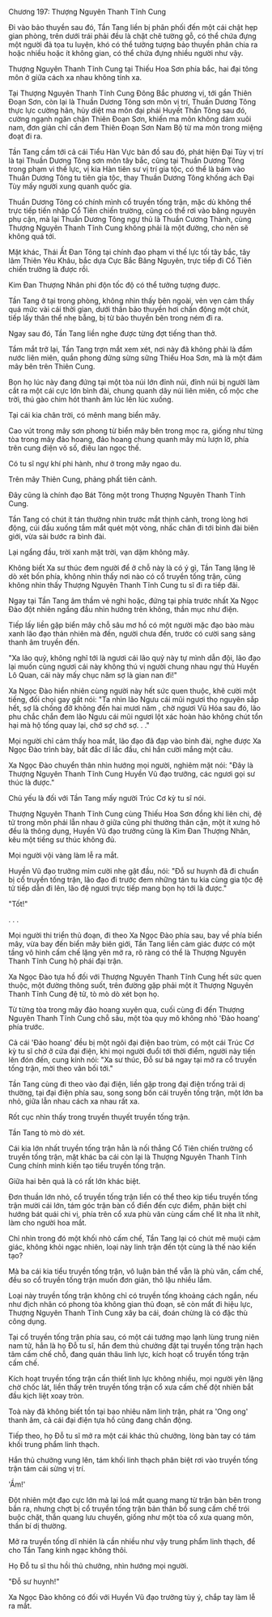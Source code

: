 




Chương 197: Thượng Nguyên Thanh Tĩnh Cung


Đi vào bảo thuyền sau đó, Tần Tang liền bị phân phối đến một cái chật hẹp gian phòng, trên dưới trái phải đều là chặt chẽ tường gỗ, có thể chứa đựng một người đả tọa tu luyện, khó có thể tưởng tượng bảo thuyền phân chia ra hoặc nhiều hoặc ít không gian, có thể chứa đựng nhiều người như vậy.

Thượng Nguyên Thanh Tĩnh Cung tại Thiếu Hoa Sơn phía bắc, hai đại tông môn ở giữa cách xa nhau không tính xa.

Tại Thượng Nguyên Thanh Tĩnh Cung Đông Bắc phương vị, tới gần Thiên Đoạn Sơn, còn lại là Thuần Dương Tông sơn môn vị trí, Thuần Dương Tông thực lực cường hãn, hủy diệt ma môn đại phái Huyết Thần Tông sau đó, cường ngạnh ngăn chặn Thiên Đoạn Sơn, khiến ma môn không dám xuôi nam, đơn giản chỉ cần đem Thiên Đoạn Sơn Nam Bộ từ ma môn trong miệng đoạt đi ra.

Tần Tang cầm tới cả cái Tiểu Hàn Vực bản đồ sau đó, phát hiện Đại Tùy vị trí là tại Thuần Dương Tông sơn môn tây bắc, cũng tại Thuần Dương Tông trong phạm vi thế lực, vị kia Hàn tiên sư vị trí gia tộc, có thể là bám vào Thuần Dương Tông tu tiên gia tộc, thay Thuần Dương Tông khống ách Đại Tùy mấy người xung quanh quốc gia.

Thuần Dương Tông có chính mình cổ truyền tống trận, mặc dù không thể trực tiếp tiến nhập Cổ Tiên chiến trường, cũng có thể rơi vào băng nguyên phụ cận, mà lại Thuần Dương Tông ngự thủ là Thuần Cương Thành, cùng Thượng Nguyên Thanh Tĩnh Cung không phải là một đường, cho nên sẽ không quá tới.

Mặt khác, Thái Ất Đan Tông tại chính đạo phạm vi thế lực tối tây bắc, tây lâm Thiên Yêu Khâu, bắc dựa Cực Bắc Băng Nguyên, trực tiếp đi Cổ Tiên chiến trường là được rồi.

Kim Đan Thượng Nhân phi độn tốc độ có thể tưởng tượng được.

Tần Tang ở tại trong phòng, không nhìn thấy bên ngoài, vẻn vẹn cảm thấy quá mức vài cái thời gian, dưới thân bảo thuyền hơi chấn động một chút, tiếp lấy thân thể nhẹ bẫng, bị từ bảo thuyền bên trong ném đi ra.

Ngay sau đó, Tần Tang liền nghe được từng đợt tiếng than thở.

Tầm mắt trở lại, Tần Tang trợn mắt xem xét, nơi này đã không phải là đầm nước liên miên, quần phong đứng sừng sững Thiếu Hoa Sơn, mà là một đám mây bên trên Thiên Cung.

Bọn họ lúc này đang đứng tại một tòa núi lớn đỉnh núi, đỉnh núi bị người làm cắt ra một cái cực lớn bình đài, chung quanh dãy núi liên miên, cổ mộc che trời, thú gào chim hót thanh âm lúc lên lúc xuống.

Tại cái kia chân trời, có mênh mang biển mây.

Cao vút trong mây sơn phong từ biển mây bên trong mọc ra, giống như từng tòa trong mây đảo hoang, đảo hoang chung quanh mây mù lượn lờ, phía trên cung điện vô số, điêu lan ngọc thế.

Có tu sĩ ngự khí phi hành, như ở trong mây ngao du.

Trên mây Thiên Cung, phảng phất tiên cảnh.

Đây cũng là chính đạo Bát Tông một trong Thượng Nguyên Thanh Tĩnh Cung.

Tần Tang có chút ít tán thưởng nhìn trước mắt thịnh cảnh, trong lòng hơi động, cúi đầu xuống tầm mắt quét một vòng, nhấc chân đi tới bình đài biên giới, vừa sải bước ra bình đài.

Lại ngẩng đầu, trời xanh mặt trời, vạn dặm không mây.

Không biết Xa sư thúc đem người để ở chỗ này là có ý gì, Tần Tang lặng lẽ dò xét bốn phía, không nhìn thấy nơi nào có cổ truyền tống trận, cũng không nhìn thấy Thượng Nguyên Thanh Tĩnh Cung tu sĩ đi ra tiếp đãi.

Ngay tại Tần Tang âm thầm vẻ nghi hoặc, đứng tại phía trước nhất Xa Ngọc Đào đột nhiên ngẩng đầu nhìn hướng trên không, thần mục như điện.

Tiếp lấy liền gặp biển mây chỗ sâu mơ hồ có một người mặc đạo bào màu xanh lão đạo thản nhiên mà đến, người chưa đến, trước có cười sang sảng thanh âm truyền đến.

"Xa lão quỷ, không nghĩ tới là ngươi cái lão quỷ này tự mình dẫn đội, lão đạo lại muốn cùng ngươi cái này không thú vị người chung nhau ngự thủ Huyền Lô Quan, cái này mấy chục năm sợ là gian nan đi!"

Xa Ngọc Đào hiển nhiên cùng người này hết sức quen thuộc, khẽ cười một tiếng, đối chọi gay gắt nói: "Ta nhìn lão Ngưu cái mũi ngươi thọ nguyên sắp hết, sợ là chống đỡ không đến hai mươi năm , chờ ngươi Vũ Hóa sau đó, lão phu chắc chắn đem lão Ngưu cái mũi ngươi lột xác hoàn hảo không chút tổn hại mà hộ tống quay lại, chớ sợ chớ sợ. . ."

Mọi người chỉ cảm thấy hoa mắt, lão đạo đã đạp vào bình đài, nghe được Xa Ngọc Đào trình bày, bất đắc dĩ lắc đầu, chỉ hắn cười mắng một câu.

Xa Ngọc Đào chuyển thân nhìn hướng mọi người, nghiêm mặt nói: "Đây là Thượng Nguyên Thanh Tĩnh Cung Huyền Vũ đạo trưởng, các ngươi gọi sư thúc là được."

Chủ yếu là đối với Tần Tang mấy người Trúc Cơ kỳ tu sĩ nói.

Thượng Nguyên Thanh Tĩnh Cung cùng Thiếu Hoa Sơn đồng khí liên chi, đệ tử trong môn phái lẫn nhau ở giữa cũng phi thường thân cận, một ít xưng hô đều là thông dụng, Huyền Vũ đạo trưởng cũng là Kim Đan Thượng Nhân, kêu một tiếng sư thúc không đủ.

Mọi người vội vàng làm lễ ra mắt.

Huyền Vũ đạo trưởng mỉm cười nhẹ gật đầu, nói: "Đỗ sư huynh đã đi chuẩn bị cổ truyền tống trận, lão đạo đi trước đem những tán tu kia cùng gia tộc đệ tử tiếp dẫn đi lên, lão đệ ngươi trực tiếp mang bọn họ tới là được."

"Tốt!"

. . .

Mọi người thi triển thủ đoạn, đi theo Xa Ngọc Đào phía sau, bay về phía biển mây, vừa bay đến biển mây biên giới, Tần Tang liền cảm giác được có một tầng vô hình cấm chế lặng yên mở ra, rõ ràng có thể là Thượng Nguyên Thanh Tĩnh Cung hộ phái đại trận.

Xa Ngọc Đào tựa hồ đối với Thượng Nguyên Thanh Tĩnh Cung hết sức quen thuộc, một đường thông suốt, trên đường gặp phải một ít Thượng Nguyên Thanh Tĩnh Cung đệ tử, tò mò dò xét bọn họ.

Từ từng tòa trong mây đảo hoang xuyên qua, cuối cùng đi đến Thượng Nguyên Thanh Tĩnh Cung chỗ sâu, một tòa quy mô không nhỏ 'Đảo hoang' phía trước.

Cả cái 'Đảo hoang' đều bị một ngôi đại điện bao trùm, có một cái Trúc Cơ kỳ tu sĩ chờ ở cửa đại điện, khi mọi người đuổi tới thời điểm, người này tiến lên đón đến, cung kính nói: "Xa sư thúc, Đỗ sư bá ngay tại mở ra cổ truyền tống trận, mời theo vãn bối tới."

Tần Tang cùng đi theo vào đại điện, liền gặp trong đại điện trống trải dị thường, tại đại điện phía sau, song song bốn cái truyền tống trận, một lớn ba nhỏ, giữa lẫn nhau cách xa nhau rất xa.

Rốt cục nhìn thấy trong truyền thuyết truyền tống trận.

Tần Tang tò mò dò xét.

Cái kia lớn nhất truyền tống trận hẳn là nối thẳng Cổ Tiên chiến trường cổ truyền tống trận, mặt khác ba cái còn lại là Thượng Nguyên Thanh Tĩnh Cung chính mình kiến tạo tiểu truyền tống trận.

Giữa hai bên quả là có rất lớn khác biệt.

Đơn thuần lớn nhỏ, cổ truyền tống trận liền có thể theo kịp tiểu truyền tống trận mười cái lớn, tám góc trận bàn cổ điển đến cực điểm, phân biệt chỉ hướng bát quái chi vị, phía trên cổ xưa phù văn cùng cấm chế lít nha lít nhít, làm cho người hoa mắt.

Chỉ nhìn trong đó một khối nhỏ cấm chế, Tần Tang lại có chút mê muội cảm giác, không khỏi ngạc nhiên, loại này linh trận đến tột cùng là thế nào kiến tạo?

Mà ba cái kia tiểu truyền tống trận, vô luận bản thể vẫn là phù văn, cấm chế, đều so cổ truyền tống trận muốn đơn giản, thô lậu nhiều lắm.

Loại này truyền tống trận không chỉ có truyền tống khoảng cách ngắn, nếu như địch nhân có phong tỏa không gian thủ đoạn, sẽ còn mất đi hiệu lực, Thượng Nguyên Thanh Tĩnh Cung xây ba cái, đoán chừng là có đặc thù công dụng.

Tại cổ truyền tống trận phía sau, có một cái tướng mạo lạnh lùng trung niên nam tử, hẳn là họ Đỗ tu sĩ, hắn đem thủ chưởng đặt tại truyền tống trận hạch tâm cấm chế chỗ, đang quán thâu linh lực, kích hoạt cổ truyền tống trận cấm chế.

Kích hoạt truyền tống trận cần thiết linh lực không nhiều, mọi người yên lặng chờ chốc lát, liền thấy trên truyền tống trận cổ xưa cấm chế đột nhiên bắt đầu kịch liệt xoay tròn.

Toà này đã không biết tồn tại bao nhiêu năm linh trận, phát ra 'Ong ong' thanh âm, cả cái đại điện tựa hồ cũng đang chấn động.

Tiếp theo, họ Đỗ tu sĩ mở ra một cái khác thủ chưởng, lòng bàn tay có tám khối trung phẩm linh thạch.

Hắn thủ chưởng vung lên, tám khối linh thạch phân biệt rơi vào truyền tống trận tám cái sừng vị trí.

'Ầm!'

Đột nhiên một đạo cực lớn mà lại loá mắt quang mang từ trận bàn bên trong bắn ra, nhưng chợt bị cổ truyền tống trận bản thân bổ sung cấm chế trói buộc chặt, thần quang lưu chuyển, giống như một tòa cổ xưa quang môn, thần bí dị thường.

Mở ra truyền tống dĩ nhiên là cần nhiều như vậy trung phẩm linh thạch, để cho Tần Tang kinh ngạc không thôi.

Họ Đỗ tu sĩ thu hồi thủ chưởng, nhìn hướng mọi người.

"Đỗ sư huynh!"

Xa Ngọc Đào không có đối với Huyền Vũ đạo trưởng tùy ý, chắp tay làm lễ ra mắt.




